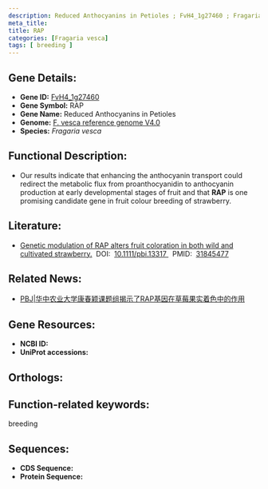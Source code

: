 ```yaml
---
description: Reduced Anthocyanins in Petioles ; FvH4_1g27460 ; Fragaria vesca
meta_title:
title: RAP
categories: [Fragaria vesca]
tags: [ breeding ]
---
```


## Gene Details:
- **Gene ID:**	[FvH4_1g27460]()
- **Gene Symbol:** RAP
- **Gene Name:** Reduced Anthocyanins in Petioles
- **Genome:** [F. vesca reference genome V4.0]()
- **Species:** *Fragaria vesca*

## Functional Description:
   - Our results indicate that enhancing the anthocyanin transport could redirect the metabolic flux from proanthocyanidin to anthocyanin production at early developmental stages of fruit and that **RAP** is one promising candidate gene in fruit colour breeding of strawberry.

## Literature:
   - [Genetic modulation of RAP alters fruit coloration in both wild and cultivated strawberry.]( https://onlinelibrary.wiley.com/doi/10.1111/pbi.13317)&nbsp;&nbsp;DOI:&nbsp;&nbsp;[10.1111/pbi.13317 ](https://onlinelibrary.wiley.com/doi/10.1111/pbi.13317)&nbsp;&nbsp;PMID:&nbsp;&nbsp;[31845477](https://pubmed.ncbi.nlm.nih.gov/31845477/)

## Related News:
   - [PBJ|华中农业大学康春颖课题组揭示了RAP基因在草莓果实着色中的作用](https://mp.weixin.qq.com/s?__biz=Mzg3MDEwNDEyMg==&mid=2247486672&idx=1&sn=9b19575146328d0a97bc243de47ff9b4&chksm=ce93a185f9e42893662637f066434fe57e1e91aefdeabf70b95bd6e585541e3fd6abd74f3a08&scene=27#wechat_redirect)

## Gene Resources:
- **NCBI ID:** [](https://www.ncbi.nlm.nih.gov/gene/?term=)
- **UniProt accessions:** [](https://www.uniprot.org/uniprotkb//entry)

## Orthologs:


## Function-related keywords:
breeding

## Sequences:
- **CDS Sequence:**
- **Protein Sequence:**
